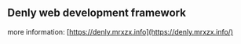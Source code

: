 ## Denly web development framework

more information: [https://denly.mrxzx.info](https://denly.mrxzx.info/)